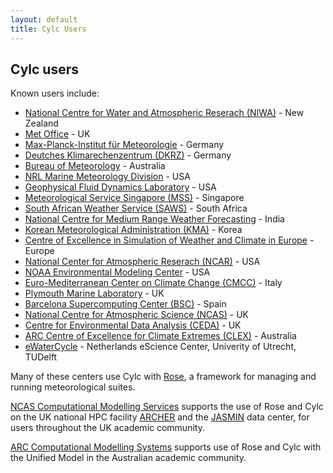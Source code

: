 ```yaml
---
layout: default
title: Cylc Users
---
```


## Cylc users

Known users include:

  * [National Centre for Water and Atmospheric Reserach
    (NIWA)](http://www.niwa.co.nz) - New Zealand
  * [Met Office](http://www.metoffice.gov.uk) - UK
  * [Max-Planck-Institut f&uuml;r
      Meteorologie](http://www.mpimet.mpg.de/mpimet-startseite/) - Germany
  * [Deutches Klimarechenzentrum (DKRZ)](https://www.dkrz.de/) - Germany
  * [Bureau of Meteorology](http://www.bom.gov.au/) - Australia
  * [NRL Marine Meteorology Division](http://www.nrlmry.navy.mil) - USA
  * [Geophysical Fluid Dynamics Laboratory](http://www.gfdl.noaa.gov/) - USA
  * [Meteorological Service Singapore (MSS)](http://www.weather.gov.sg/home/) -
    Singapore
  * [South African Weather Service (SAWS)](http://www.weathersa.co.za/) - South Africa
  * [National Centre for Medium Range Weather
      Forecasting](http://www.ncmrwf.gov.in/) - India
  * [Korean Meteorological Administration (KMA)](http://web.kma.go.kr/) - Korea
  * [Centre of Excellence in Simulation of Weather and Climate in
      Europe](https://verc.enes.org/esiwace/services/sup_cylc) - Europe
  * [National Center for Atmospheric Reserach (NCAR)](https://ncar.ucar.edu) - USA
  * [NOAA Environmental Modeling Center](https://www.emc.ncep.noaa.gov/) - USA
  * [Euro-Mediterranean Center on Climate Change (CMCC)](https://www.cmcc.it) - Italy
  * [Plymouth Marine Laboratory](https://www.pml.ac.uk/) - UK
  * [Barcelona Supercomputing Center (BSC)](https://www.bsc.es) - Spain
  * [National Centre for Atmospheric Science (NCAS)](https://www.ncas.ac.uk) - UK
  * [Centre for Environmental Data Analysis (CEDA)](http://www.ceda.ac.uk) - UK
  * [ARC Centre of Excellence for Climate Extremes (CLEX)](https://climateextremes.org.au/) - Australia
  * [eWaterCycle](forecast.ewatercycle.org) - Netherlands eScience Center, Univerity of Utrecht, TUDelft
 
Many of these centers use Cylc with [Rose](https://github.com/metomi/rose), a
framework for managing and running meteorological suites.

[NCAS Computational Modelling Services](https://www.ncas.ac.uk/en/cms) supports
the use of Rose and Cylc on the UK national HPC facility
[ARCHER](http://www.archer.ac.uk) and the [JASMIN](http://www.jasmin.ac.uk)
data center, for users throughout the UK academic community.

[ARC Computational Modelling Systems](http://climate-cms.unsw.wikispaces.net/)
supports use of Rose and Cylc with the Unified Model in the Australian academic
community.
